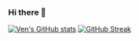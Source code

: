 ### Hi there 👋

<!--
**CareTiger/caretiger** is a ✨ _special_ ✨ repository because its `README.md` (this file) appears on your GitHub profile.

https://dev.to/supritha/how-to-have-an-awesome-github-profile-1969

Here are some ideas to get you started:

- 🔭 I’m currently working on ...
- 🌱 I’m currently learning ...
- 👯 I’m looking to collaborate on ...
- 🤔 I’m looking for help with ...
- 💬 Ask me about ...
- 📫 How to reach me: ...
- 😄 Pronouns: ...
- ⚡ Fun fact: ...
-->
[![Ven's GitHub stats](https://github-readme-stats.vercel.app/api?username&show_icons=true&theme=dark=CareTiger)](https://github.com/anuraghazra/github-readme-stats)
[![GitHub Streak](https://github-readme-streak-stats.herokuapp.com/?user=CareTiger&theme=dark)](https://git.io/streak-stats)
